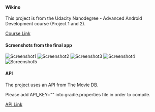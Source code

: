 #### Wikino
This project is from the Udacity Nanodegree - Advanced Android Development course (Project 1 and 2).

[Course Link](https://br.udacity.com/course/android-developer-nanodegree--nd801)

#### Screenshots from the final app
![Screenshot1](screen1.png)
![Screenshot2](screen2.png)
![Screenshot3](screen3.png)
![Screenshot4](screen4.png)
![Screenshot5](screen5.png)

#### API
The project uses an API from The Movie DB.
<p>Please add API_KEY="<YOUR_KEY>" into gradle.properties file in order to compile.</p>

[API Link](https://developers.themoviedb.org/3)
